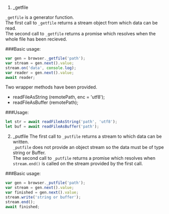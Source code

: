 1. _getfile

`_getfile` is a generator function. <br>
The first call to `_getfile` returns a stream object from which data can be read. <br>
The second call to `_getfile` returns a promise which resolves when the whole file has been recieved.

###Basic usage:
```javascript
var gen = browser._getfile('path');
var stream = gen.next().value;
stream.on('data', console.log);
var reader = gen.next().value;
await reader;

```

Two wrapper methods have been provided. <br>
* readFileAsString (remotePath, enc = 'utf8');
* readFileAsBuffer (remotePath);

###Usage:
```javascript
let str = await readFileAsString('path', 'utf8');
let buf = await readFileAsBuffer('path');
```

2. _putfile
The first call to `_putfile` returns a stream to which data can be written. <br>
`_putfile` does not provide an object stream so the data must be of type string or Buffer. <br>
The second call to `_putfile` returns a promise which resolves when `stream.end()` is called on the stream provided by the first call. <br>

###Basic usage:
```javascript
var gen = browser._putfile('path');
var stream = gen.next().value;
var finished = gen.next().value;
stream.write('string or buffer');
stream.end();
await finished;
```
